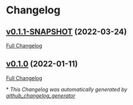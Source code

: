 # Changelog

## [v0.1.1-SNAPSHOT](https://github.com/NASA-PDS/registry-loader/tree/v0.1.1-SNAPSHOT) (2022-03-24)

[Full Changelog](https://github.com/NASA-PDS/registry-loader/compare/v0.1.0...v0.1.1-SNAPSHOT)

## [v0.1.0](https://github.com/NASA-PDS/registry-loader/tree/v0.1.0) (2022-01-11)

[Full Changelog](https://github.com/NASA-PDS/registry-loader/compare/94da5387d0ac1d151b09f809652131d407c950de...v0.1.0)



\* *This Changelog was automatically generated by [github_changelog_generator](https://github.com/github-changelog-generator/github-changelog-generator)*
